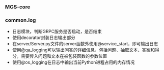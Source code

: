### MGS-core

### common.log

- 日志模块，判断GRPC服务是否启动，是否结束
- 使用decorator封装日志输出部分
- 在server/Server.py文件的server函数外使用@service_start，即可输出日志
- 使用@qa_logging可以输出问答的详细信息，包括问题、抽取文本、答案和得分，需要传入问题和文本在被包装函数的参数位置
- 使用@os_logging在日志中输出当前Python进程占用的内存情况
